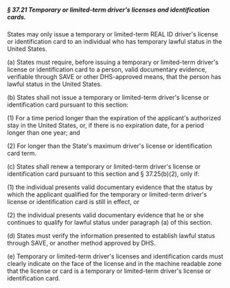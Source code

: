 ##### § 37.21 Temporary or limited-term driver's licenses and identification cards. #####

States may only issue a temporary or limited-term REAL ID driver's license or identification card to an individual who has temporary lawful status in the United States.

(a) States must require, before issuing a temporary or limited-term driver's license or identification card to a person, valid documentary evidence, verifiable through SAVE or other DHS-approved means, that the person has lawful status in the United States.

(b) States shall not issue a temporary or limited-term driver's license or identification card pursuant to this section:

(1) For a time period longer than the expiration of the applicant's authorized stay in the United States, or, if there is no expiration date, for a period longer than one year; and

(2) For longer than the State's maximum driver's license or identification card term.

(c) States shall renew a temporary or limited-term driver's license or identification card pursuant to this section and § 37.25(b)(2), only if:

(1) the individual presents valid documentary evidence that the status by which the applicant qualified for the temporary or limited-term driver's license or identification card is still in effect, or

(2) the individual presents valid documentary evidence that he or she continues to qualify for lawful status under paragraph (a) of this section.

(d) States must verify the information presented to establish lawful status through SAVE, or another method approved by DHS.

(e) Temporary or limited-term driver's licenses and identification cards must clearly indicate on the face of the license and in the machine readable zone that the license or card is a temporary or limited-term driver's license or identification card.